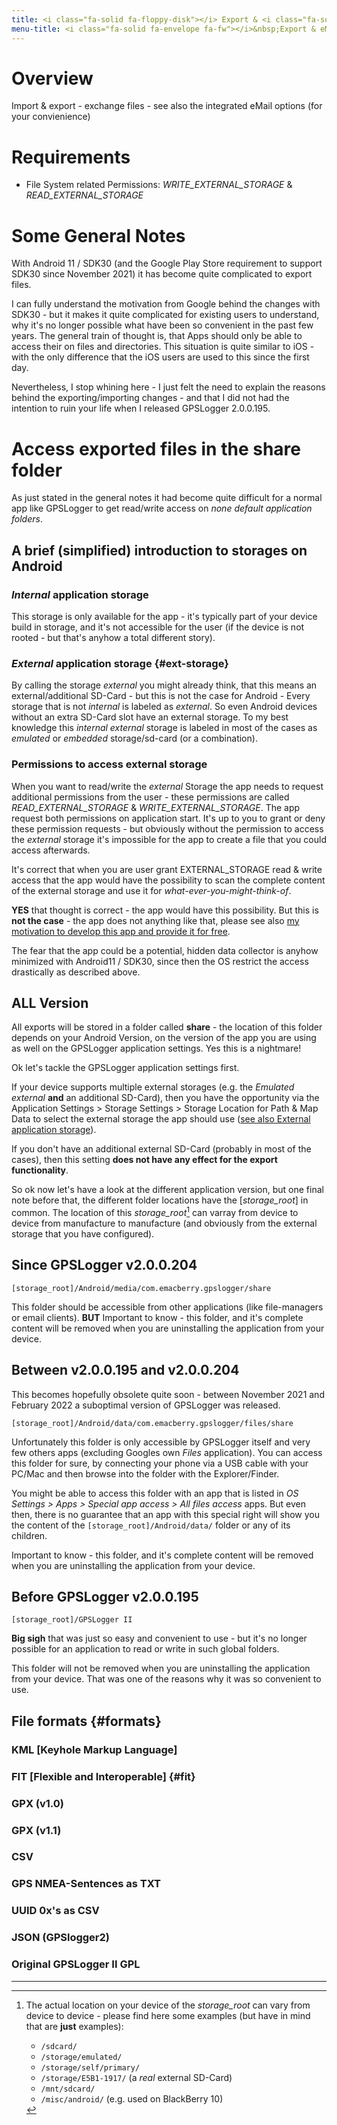 ```yaml
---
title: <i class="fa-solid fa-floppy-disk"></i> Export & <i class="fa-solid fa-envelope"></i> eMail
menu-title: <i class="fa-solid fa-envelope fa-fw"></i>&nbsp;Export & eMail
---
```


# Overview
Import & export  - exchange files - see also the integrated eMail options (for your convienience) 

# Requirements
- File System related Permissions: _WRITE_EXTERNAL_STORAGE_ & _READ_EXTERNAL_STORAGE_

# Some General Notes
With Android 11 / SDK30 (and the Google Play Store requirement to support SDK30 since November 2021) it has become
quite complicated to export files.

I can fully understand the motivation from Google behind the changes with SDK30 - but it makes it quite complicated for
existing users to understand, why it's no longer possible what have been so convenient in the past few years. The
general train of thought is, that Apps should only be able to access their on files and directories. This situation is
quite similar to iOS - with the only difference that the iOS users are used to this since the first day.

Nevertheless, I stop whining here - I just felt the need to explain the reasons behind the exporting/importing changes -
and that I did not had the intention to ruin your life when I released GPSLogger 2.0.0.195.

# Access exported files in the **share** folder
As just stated in the general notes it had become quite difficult for a normal app like GPSLogger to get read/write
access on _none default application folders_.

## A brief (simplified) introduction to storages on Android
### _Internal_ application storage
This storage is only available for the app - it's typically part of your device build in storage, and it's not
accessible for the user (if the device is not rooted - but that's anyhow a total different story).

### _External_ application storage {#ext-storage}
By calling the storage _external_ you might already think, that this means an external/additional SD-Card - but this is
not the case for Android - Every storage that is not _internal_ is labeled as _external_. So even Android devices
without an extra SD-Card slot have an external storage. To my best knowledge this _internal external_ storage is
labeled in most of the cases as _emulated_ or _embedded_ storage/sd-card (or a combination).

### Permissions to access external storage
When you want to read/write the _external_ Storage the app needs to request additional permissions from the user -
these permissions are called _READ_EXTERNAL_STORAGE_ & _WRITE_EXTERNAL_STORAGE_. The app request both permissions on
application start. It's up to you to grant or deny these permission requests - but obviously without the permission to
access the _external_ storage it's impossible for the app to create a file that you could access afterwards.

It's correct that when you are user grant EXTERNAL_STORAGE read & write access that the app would have the possibility
to scan the complete content of the external storage and use it for _what-ever-you-might-think-of_.

**YES** that thought is correct - the app would have this possibility. But this is **not the case** - the app does not
anything like that, please see also [my motivation to develop this app and provide it for free](../1000-intro/#motivation).

The fear that the app could be a potential, hidden data collector is anyhow minimized with Android11 / SDK30, since
then the OS restrict the access drastically as described above.

## ALL Version

All exports will be stored in a folder called **share** - the location of this folder depends on your Android Version,
on the version of the app you are using as well on the GPSLogger application settings. Yes this is a nightmare!

Ok let's tackle the GPSLogger application settings first.

If your device supports multiple external storages (e.g. the _Emulated external_ **and** an additional SD-Card), then
you have the opportunity via the Application Settings > Storage Settings > Storage Location for Path & Map Data to
select the external storage the app should use ([see also External application storage](#ext-storage)).

If you don't have an additional external SD-Card (probably in most of the cases), then this setting **does not have any
effect for the export functionality**.

So ok now let's have a look at the different application version, but one final note before that, the different folder
locations have the \[_storage_root_\] in common. The location of this _storage_root_[^1] can varray from device to device
from manufacture to manufacture (and obviously from the external storage that you have configured).

## Since GPSLogger v2.0.0.204

`[storage_root]/Android/media/com.emacberry.gpslogger/share`

This folder should be accessible from other applications (like file-managers or email clients). **BUT**
<i class="fa-solid fa-warning"></i> Important to know - this folder, and it's complete content will be removed when you
are uninstalling the application from your device.

## Between v2.0.0.195 and v2.0.0.204

This becomes hopefully obsolete quite soon - between November 2021 and February 2022 a suboptimal version of GPSLogger
was released.

`[storage_root]/Android/data/com.emacberry.gpslogger/files/share`

Unfortunately this folder is only accessible by GPSLogger itself and very few others apps (excluding Googles own _Files_
application). You can access this folder for sure, by connecting your phone via a USB cable with your PC/Mac and then
browse into the folder with the Explorer/Finder.

You might be able to access this folder with an app that is listed in _OS Settings > Apps > Special app access > All
files access_ apps. But even then, there is no guarantee that an app with this special right will show you the content
of the `[storage_root]/Android/data/` folder or any of its children.

<i class="fa-solid fa-warning"></i> Important to know - this folder, and it's complete content will be removed when you
are uninstalling the application from your device.

## Before GPSLogger v2.0.0.195

`[storage_root]/GPSLogger II`

**Big sigh** that was just so easy and convenient to use - but it's no longer possible for an application to read or
write in such global folders.

This folder will not be removed when you are uninstalling the application from your device. That was one of the reasons
why it was so convenient to use.

## File formats {#formats}

### KML \[Keyhole Markup Language\]

### FIT \[Flexible and Interoperable\] {#fit}

### GPX (v1.0)

### GPX (v1.1)

### CSV

### GPS NMEA-Sentences as TXT

### UUID 0x's as CSV

### JSON (GPSlogger2)

### Original GPSLogger II GPL

---
[^1]: The actual location on your device of the _storage_root_ can vary from device to device - please find here some 
      examples (but have in mind that are **just** examples):
      - `/sdcard/`
      - `/storage/emulated/`
      - `/storage/self/primary/`
      - `/storage/E5B1-1917/` (a _real_ external SD-Card)
      - `/mnt/sdcard/`
      - `/misc/android/` (e.g. used on BlackBerry 10)